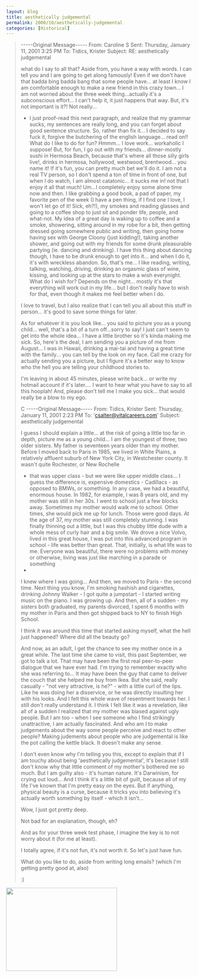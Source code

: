 ```yaml
---
layout: blog
title: aesthetically judgemental
permalink: 2000/10/aesthetically-judgemental
categories: [Historical]
---
```


> -----Original Message-----
> From:    Caroline S
> Sent:    Thursday, January 11, 2001 3:25 PM
> To:    Tidics, Krister
> Subject:    RE: aesthetically judgemental
> 
> what do I say to all that? Aside from, you have a way with words. I can
> tell
> you and I are going to get along famously! Even if we don't have that
> badda
> bing badda bang that some people have... at least I know I am comfortable
> enough to make a new friend in this crazy town... I am not worried about
> the
> three week thing...actually it's a subconscious effort... I can't help it,
> it just happens that way. But, it's not important is it?! Not really...
> 
> * I just proof-read this next paragraph, and realize that my grammar
> sucks,
> my sentences are really long, and you can forget about good sentence
> structure. So, rather than fix it... I decided to say fuck it, forgive the
> butchering of the english language... read on!!
>  What do I like to do for fun? Hmmm... I love work... workaholic I
> suppose!
> But, for fun, I go out with my friends... dinner-mostly sushi in Hermosa
> Beach, because that's where all those silly girls live!, drinks in
> hermosa,
> hollywood, westwood, brentwood... you name it! If it's fun, you can pretty
> much bet we'll do it. I am not a real TV person, so I don't spend a ton of
> time in front of one, but when I do watch, I am almost catatonic... it
> sucks
> me in! not that I enjoy it all that much! Um...I completely enjoy some
> alone
> time now and then. I like grabbing a good book, a pad of paper, my
> favorite
> pen of the week (I have a pen thing, if I find one I love, I won't let go
> of
> it! Sick, eh?!), my smokes and reading glasses and going to a coffee shop
> to
> just sit and ponder life, people, and what-not. My idea of a great day is
> waking up to coffee and a smoke, showering, sitting around in my robe for
> a
> bit, then getting dressed going somewhere public and writing, then going
> home having sex with George Cloony (just kidding!), taking another shower,
> and going out with my friends for some drunk pleasurable partying (ie.
> dancing and drinking). I have this thing about dancing though, I have to
> be
> drunk enough to get into it... and when I do it, it's with wreckless
> abandon. So, that's me... I like reading, writing, talking, watching,
> driving, drinking an orgasmic glass of wine, kissing, and looking up at
> the
> stars to make a wish everynight. What do I wish for? Depends on the
> night...
> mostly it's that everything will work out in my life... but I don't really
> have to wish for that, even though it makes me feel better when I do.
> 
> I love to travel, but I also realize that I can tell you all about this
> stuff in person... it's good to save some things for later.
> 
> As for whatever it is you look like... you said to picture you as a young
> child... well, that's a bit of a turn off...sorry to say! I just can't
> seem
> to get into the whole idea... I have a little brother so it's kinda making
> me sick. So, here's the deal, I am sending you a picture of me from
> August... I was in Hawaii, drinking a mai-tai and having a great time with
> the family... you can tell by the look on my face. Call me crazy for
> actually sending you a picture, but I figure it's a better way to know who
> the hell you are telling your childhood stories to.
> 
> I'm leaving in about 45 minutes, please write back... or write my hotmail
> account if it's later.... I want to hear what you have to say to all this
> hooplah! And, please don't tell me I make you sick... that would really be
> a
> blow to my ego.
> 
> C
> -----Original Message-----
> From: Tidics, Krister
> Sent: Thursday, January 11, 2001 2:23 PM
> To: 'csalter@vitalcareers.com'
> Subject: aesthetically judgemental
> 
> 
> 
> 
> I guess I should explain a little...
> at the risk of going a little too far in depth, picture me as a young
> child...
> I am the youngest of three, two older sisters.
> My father is seventeen years older than my mother. Before I moved back to
> Paris in 1985, we lived in White Plains, a relatively affluent suburb of
> New
> York City, in Westchester county. It wasn't quite Rochester, or New
> Rochelle
> - that was upper class - but we were like upper middle class... I guess
> the
> difference is, expensive domestics - Cadillacs - as opposed to BMWs, or
> something.
> In any case, we had a beautiful, enormous house. In 1982, for example, I
> was
> 8 years old, and my mother was still in her 30s. I went to school just a
> few
> blocks away. Sometimes my mother would walk me to school. Other times, she
> would pick me up for lunch. Those were good days. At the age of 37, my
> mother was still completely stunning. I was finally thinning out a little,
> but I was this chubby little dude with a whole mess of curly hair and a
> big
> smile. We drove a nice Volvo, lived in this great house, I was put into
> this
> advanced program in school - life was better than great. That, initially,
> is
> what life was to me. Everyone was beautiful, there were no problems with
> money or otherwise, living was just like marching in a parade or something
> -
> I knew where I was going...
> And then, we moved to Paris - the second time. Next thing you know, I'm
> smoking hashish and cigarettes, drinking Johnny Walker - I got quite a
> jumpstart - I started writing music on the piano. I was growing up.
> And then, all of a sudden - my sisters both graduated, my parents
> divorced,
> I spent 6 months with my mother in Paris and then got shipped back to NY
> to
> finish High School.
> 
> I think it was around this time that started asking myself, what the hell
> just happened? Where did all the beauty go?
> 
> And now, as an adult, I get the chance to see my mother once in a great
> while. The last time she came to visit, this past September, we got to
> talk
> a lot. That may have been the first real peer-to-peer dialogue that we
> have
> ever had.
> I'm trying to remember exactly who she was referring to... It may have
> been
> the guy that came to deliver the couch that she helped me buy from Ikea.
> But she said, really casually - "not very attractive, is he?" - with a
> little curl of the lips. Like he was doing her a disservice, or he was
> directly insulting her with his looks.
> And I felt this whole wave of resentment towards her. I still don't really
> understand it.
> I think I felt like it was a revelation, like all of a sudden I realized
> that my mother was biased against ugly people.
> But I am too - when I see someone who I find strikingly unattractive, I am
> actually fascinated. And who am I to make judgements about the way some
> people perceive and react to other people? Making judements about people
> who
> are judgemental is like the pot calling the kettle black. It doesn't make
> any sense.
> 
> I don't even know why I'm telling you this, except to explain that if I am
> touchy about being 'aesthetically judgemental', it's because I still don't
> know why that little comment of my mother's bothered me so much. But I am
> guilty also - it's human nature.
> It's Darwinism, for crying out loud...
> And I think it's a little bit of guilt, because all of my life I've known
> that I'm pretty easy on the eyes. But if anything, physical beauty is a
> curse, because it tricks you into believing it's actually worth something
> by
> itself - which it isn't...
> 
> Wow, I just got pretty deep.
> 
> Not bad for an explanation, though, eh?
> 
> And as for your three week test phase, I imagine the key is to not worry
> about it (for me at least).
> 
> 
> I totally agree, if it's not fun, it's not worth it.
> So let's just have fun.
> 
> What do you like to do, aside from writing long emails? (which I'm getting
> pretty good at, also)
> 
> 
>  :)

<a href="http://blog.kristeraxel.com/wp-content/uploads/2011/10/Hawaiipic.jpg"><img src="http://blog.kristeraxel.com/wp-content/uploads/2011/10/Hawaiipic-300x225.jpg" alt="" title="Hawaiipic" width="300" height="225" class="aligncenter size-medium wp-image-1333" /></a>

